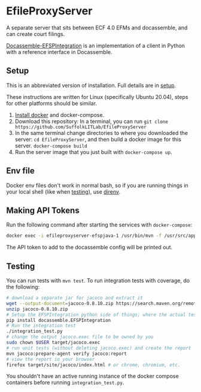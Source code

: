 # EfileProxyServer

A separate server that sits between ECF 4.0 EFMs and docassemble, and can create court filings.

[Docassemble-EFSPIntegration](https://github.com/SuffolkLITLab/docassemble-EFSPIntegration/) is an implementation of a client in Python with a reference interface in Docassemble.

## Setup

This is an abbreviated version of installation. Full details are in [setup](docs/setup.md).

These instructions are written for Linux (specifically Ubuntu 20.04), steps for other platforms should be similar.

1. [Install docker](https://docs.docker.com/engine/install/) and docker-compose.
2. Download this repository: In a terminal, you can run `git clone https://github.com/SuffolkLITLab/EfileProxyServer`
3. In the same terminal change directories to where you downloaded the server: `cd EfileProxyServer`, and then build a docker image for this server. `docker-compose build`
4. Run the server image that you just built with `docker-compose up`.

## Env file

Docker env files don't work in normal bash, so if you are running things in your local shell (like when [testing](#testing)), use [direnv](https://direnv.net).

## Making API Tokens

Run the following command after starting the services with `docker-compose`:

```bash
docker exec -i efileproxyserver-efspjava-1 /usr/bin/mvn -f /usr/src/app/pom.xml exec:java@LoginDatabase -Dexec.args="servername true true"
```

The API token to add to the docassemble config will be printed out.

## Testing

You can run tests with `mvn test`. To run integration tests
with coverage, do the following:

```bash
# download a separate jar for jacoco and extract it
wget --output-document=jacoco-0.8.10.zip https://search.maven.org/remotecontent?filepath=org/jacoco/jacoco/0.8.10/jacoco-0.8.10.zip
unzip jacoco-0.8.10.zip
# Setup the EFSPIntegration python side of things; where the actual tests are
pip install docassemble.EFSPIntegration
# Run the integration test
./integration_test.py
# change the output jacoco.exec file to be owned by you
sudo chown $USER target/jacoco.exec
# run unit tests (without deleting jacoco.exec) and create the report
mvn jacoco:prepare-agent verify jacoco:report
# view the report in your browser
firefox target/site/jacoco/index.html # or chrome, chromium, etc.
```

You shouldn't have an active running instance of the docker compose containers before running `integration_test.py`.
